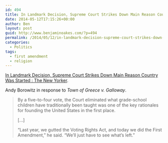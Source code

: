 ```yaml
---
id: 494
title: In Landmark Decision, Supreme Court Strikes Down Main Reason Country Was Started
date: 2014-05-12T17:15:26+00:00
author: Ben
layout: post
guid: http://www.benjaminoakes.com/?p=494
permalink: /2014/05/12/in-landmark-decision-supreme-court-strikes-down-main-reason-country-was-started/
categories:
  - Politics
tags:
  - first amendment
  - religion
---
```

[In Landmark Decision, Supreme Court Strikes Down Main Reason Country Was Started : The New Yorker](http://www.newyorker.com/online/blogs/borowitzreport/2014/05/in-landmark-decision-supreme-court-strikes-down-main-reason-country-was-started.html).

Andy Borowitz in response to _Town of Greece v. Galloway_.

> By a five-to-four vote, the Court eliminated what grade-school children have traditionally been taught was one of the key rationales for founding the United States in the first place. 
> 
> [&#8230;]
> 
> “Last year, we gutted the Voting Rights Act, and today we did the First Amendment,” he said. “We’ll just have to see what’s left.”